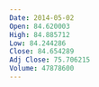 ```yaml
---
Date: 2014-05-02
Open: 84.620003
High: 84.885712
Low: 84.244286
Close: 84.654289
Adj Close: 75.706215
Volume: 47878600
---
```


